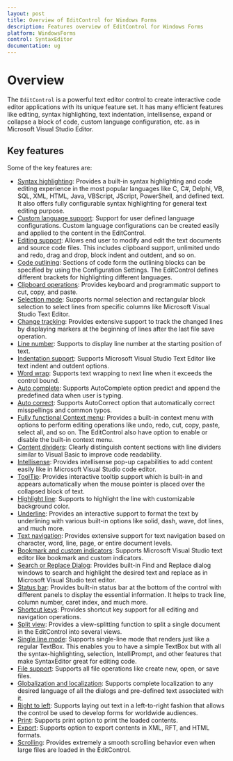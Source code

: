 ```yaml
---
layout: post
title: Overview of EditControl for Windows Forms
description: Features overview of EditControl for Windows Forms
platform: WindowsForms
control: SyntaxEditor
documentation: ug
---
```


# Overview

The `EditControl` is a powerful text editor control to create interactive code editor applications with its unique feature set. It has many efficient features like editing, syntax highlighting, text indentation, intellisense, expand or collapse a block of code, custom language configuration, etc. as in Microsoft Visual Studio Editor.

## Key features 

Some of the key features are:

* [Syntax highlighting](https://help.syncfusion.com/windowsforms/syntaxeditor/syntax-highlighting): Provides a built-in syntax highlighting and code editing experience in the most popular languages like C, C#, Delphi, VB, SQL, XML, HTML, Java, VBScript, JScript, PowerShell, and defined text. It also offers fully configurable syntax highlighting for general text editing purpose. 
* [Custom language support](https://help.syncfusion.com/windowsforms/syntaxeditor/syntax-highlighting#custom-language-using-xml): Support for user defined language configurations. Custom language configurations can be created easily and applied to the content in the EditControl.
* [Editing support](https://help.syncfusion.com/windowsforms/syntaxeditor/editing): Allows end user to modify and edit the text documents and source code files. This includes clipboard support, unlimited undo and redo, drag and drop, block indent and outdent, and so on.
* [Code outlining](https://help.syncfusion.com/windowsforms/syntaxeditor/text-visualization#outlining): Sections of code form the outlining blocks can be specified by using the Configuration Settings. The EditControl defines different brackets for highlighting different languages.
* [Clipboard operations](https://help.syncfusion.com/windowsforms/syntaxeditor/editing#clipboard-operations): Provides keyboard and programmatic support to cut, copy, and paste.
* [Selection mode](https://help.syncfusion.com/windowsforms/syntaxeditor/editing#selection-modes): Supports normal selection and rectangular block selection to select lines from specific columns like Microsoft Visual Studio Text Editor.
* [Change tracking](https://help.syncfusion.com/windowsforms/syntaxeditor/editing#line-modification-marker): Provides extensive support to track the changed lines by displaying markers at the beginning of lines after the last file save operation.
* [Line number](https://help.syncfusion.com/windowsforms/syntaxeditor/text-visualization#line-number): Supports to display line number at the starting position of text.
* [Indentation support](https://help.syncfusion.com/windowsforms/syntaxeditor/editing#indent-or-outdent): Supports Microsoft Visual Studio Text Editor like text indent and outdent options.
* [Word wrap](https://help.syncfusion.com/windowsforms/syntaxeditor/text-visualization#word-wrap): Supports text wrapping to next line when it exceeds the control bound.  
* [Auto complete](https://help.syncfusion.com/windowsforms/syntaxeditor/intellisense#auto-complete): Supports AutoComplete option predict and append the predefined data when user is typing.
* [Auto correct](https://help.syncfusion.com/windowsforms/syntaxeditor/intellisense#auto-correct): Supports AutoCorrect option that automatically correct misspellings and common typos.
* [Fully functional Context menu](https://help.syncfusion.com/windowsforms/syntaxeditor/editing#context-menu-options): Provides a built-in context menu with options to perform editing operations like undo, redo, cut, copy, paste, select all, and so on. The EditControl also have option to enable or disable the built-in context menu.
* [Content dividers](https://help.syncfusion.com/windowsforms/syntaxeditor/text-visualization#content-dividers): Clearly distinguish content sections with line dividers similar to Visual Basic to improve code readability.
* [Intellisense](https://help.syncfusion.com/windowsforms/syntaxeditor/intellisense): Provides intellisense pop-up capabilities to add content easily like in Microsoft Visual Studio code editor.
* [ToolTip](https://help.syncfusion.com/windowsforms/syntaxeditor/intellisense#configure-context-tooltip): Provides interactive tooltip support which is built-in and appears automatically when the mouse pointer is placed over the collapsed block of text.
* [Highlight line](https://help.syncfusion.com/windowsforms/syntaxeditor/text-visualization#highlighting-current-line): Supports to highlight the line with customizable background color.
* [Underline](https://help.syncfusion.com/windowsforms/syntaxeditor/text-visualization#underline): Provides an interactive support to format the text by underlining with various built-in options like solid, dash, wave, dot lines, and much more.
* [Text navigation](https://help.syncfusion.com/windowsforms/syntaxeditor/text-navigation): Provides extensive support for text navigation based on character, word, line, page, or entire document levels.
* [Bookmark and custom indicators](https://help.syncfusion.com/windowsforms/syntaxeditor/text-visualization#bookmark-indicators): Supports Microsoft Visual Studio text editor like bookmark and custom indicators. 
* [Search or Replace Dialog](https://help.syncfusion.com/windowsforms/syntaxeditor/end-user-capability#find): Provides built-in Find and Replace dialog windows to search and highlight the desired text and replace as in Microsoft Visual Studio text editor. 
* [Status bar](https://help.syncfusion.com/windowsforms/syntaxeditor/appearance#statusbar): Provides built-in status bar at the bottom of the control with different panels to display the essential information. It helps to track line, column number, caret index, and much more.
* [Shortcut keys](https://help.syncfusion.com/windowsforms/syntaxeditor/end-user-capability#key-binding): Provides shortcut key support for all editing and navigation operations.
* [Split view](https://help.syncfusion.com/windowsforms/syntaxeditor/appearance#split-views): Provides a view-splitting function to split a single document in the EditControl into several views.
* [Single line mode](https://help.syncfusion.com/windowsforms/syntaxeditor/appearance#single-line-mode): Supports single-line mode that renders just like a regular TextBox. This enables you to have a simple TextBox but with all the syntax-highlighting, selection, IntelliPrompt, and other features that make SyntaxEditor great for editing code.
* [File support](https://help.syncfusion.com/windowsforms/syntaxeditor/file-operation): Supports all file operations like create new, open, or save files.
* [Globalization and localization](https://help.syncfusion.com/windowsforms/syntaxeditor/localization): Supports complete localization to any desired language of all the dialogs and pre-defined text associated with it.
* [Right to left](https://help.syncfusion.com/windowsforms/syntaxeditor/appearance#right-to-left-rtl-support): Supports laying out text in a left-to-right fashion that allows the control be used to develop forms for worldwide audiences.
* [Print](https://help.syncfusion.com/windowsforms/syntaxeditor/printing): Supports print option to print the loaded contents.
* [Export](https://help.syncfusion.com/windowsforms/syntaxeditor/export): Supports option to export contents in XML, RFT, and HTML formats.
* [Scrolling](https://help.syncfusion.com/windowsforms/syntaxeditor/appearance#scrollbar): Provides extremely a smooth scrolling behavior even when large files are loaded in the EditControl.
